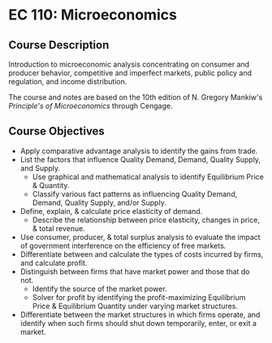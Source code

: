 # EC 110: Microeconomics

## Course Description

Introduction to microeconomic analysis concentrating on consumer and producer behavior, competitive and imperfect markets, public policy and regulation, and income distribution.

The course and notes are based on the 10th edition of N. Gregory Mankiw's *Principle's of Microeconomics* through Cengage.

## Course Objectives

- Apply comparative advantage analysis to identify the gains from trade.
- List the factors that influence Quality Demand, Demand, Quality Supply, and Supply.
    - Use graphical and mathematical analysis to identify Equilibrium Price & Quantity.
    - Classify various fact patterns as influencing Quality Demand, Demand, Quality Supply, and/or Supply.
- Define, explain, & calculate price elasticity of demand.
    - Describe the relationship between price elasticity, changes in price, & total revenue.
- Use consumer, producer, & total surplus analysis to evaluate the impact of government interference on the efficiency of free markets.
- Differentiate between and calculate the types of costs incurred by firms, and calculate profit.
- Distinguish between firms that have market power and those that do not.
    - Identify the source of the market power.
    - Solver for profit by identifying the profit-maximizing Equilibrium Price & Equilibrium Quantity under varying market structures.
- Differentiate between the market structures in which firms operate, and identify when such firms should shut down temporarily, enter, or exit a market.
